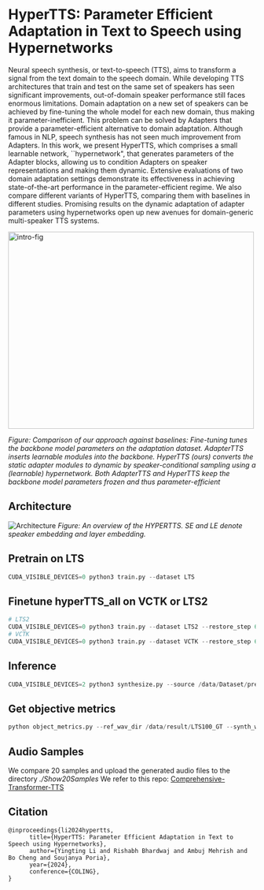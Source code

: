 # HyperTTS: Parameter Efficient Adaptation in Text to Speech using Hypernetworks

Neural speech synthesis, or text-to-speech (TTS), aims to transform a signal from the text domain to the speech domain. While developing TTS architectures that train and test on the same set of speakers has seen significant improvements, out-of-domain speaker performance still faces enormous limitations. Domain adaptation on a new set of speakers can be achieved by fine-tuning the whole model for each new domain, thus making it parameter-inefficient. This problem can be solved by Adapters that provide a parameter-efficient alternative to domain adaptation. Although famous in NLP, speech synthesis has not seen much improvement from Adapters. In this work, we present HyperTTS, which comprises a small learnable network, ``hypernetwork", that generates parameters of the Adapter blocks, allowing us to condition Adapters on speaker representations and making them dynamic. Extensive evaluations of two domain adaptation settings demonstrate its effectiveness in achieving state-of-the-art performance in the parameter-efficient regime. We also compare different variants of HyperTTS, comparing them with baselines in different studies. Promising results on the dynamic adaptation of adapter parameters using hypernetworks open up new avenues for domain-generic multi-speaker TTS systems.

<img src="https://github.com/declare-lab/HyperTTS/assets/32847115/bd793edc-19d3-4547-8425-068e85538b3b" alt="intro-fig" width="500" height="400">

_Figure: Comparison of our approach against baselines: Fine-tuning tunes the backbone model parameters on the adaptation dataset. AdapterTTS inserts learnable modules into the backbone. HyperTTS (ours) converts the static adapter modules to dynamic by speaker-conditional sampling using a (learnable) hypernetwork. Both AdapterTTS and HyperTTS keep the backbone model parameters frozen and thus parameter-efficient_

## Architecture
![Architecture](https://github.com/declare-lab/HyperTTS/assets/32847115/e096e0a5-edee-4656-991e-b36966f050b3)
_Figure: An overview of the HYPERTTS. SE and LE denote speaker embedding and layer embedding._

## Pretrain on LTS
```python
CUDA_VISIBLE_DEVICES=0 python3 train.py --dataset LTS
```
## Finetune hyperTTS_all on VCTK or LTS2

```python
# LTS2
CUDA_VISIBLE_DEVICES=0 python3 train.py --dataset LTS2 --restore_step 600000
# VCTK
CUDA_VISIBLE_DEVICES=0 python3 train.py --dataset VCTK --restore_step 600000
```
## Inference 

```python
CUDA_VISIBLE_DEVICES=2 python3 synthesize.py --source /data/Dataset/preprocessed_data/VCTK_16k/val_unsup.txt --restore_step 900000 --mode batch --dataset VCTK
```

## Get objective metrics

```python
python object_metrics.py --ref_wav_dir /data/result/LTS100_GT --synth_wav_dir /data/result/LTS100_syn/
```

## Audio Samples

We compare 20 samples and upload the generated audio files to the directory _./Show20Samples_
We refer to this repo:  [Comprehensive-Transformer-TTS](https://github.com/keonlee9420/Comprehensive-Transformer-TTS.git)


## Citation

```
@inproceedings{li2024hypertts,
      title={HyperTTS: Parameter Efficient Adaptation in Text to Speech using Hypernetworks}, 
      author={Yingting Li and Rishabh Bhardwaj and Ambuj Mehrish and Bo Cheng and Soujanya Poria},
      year={2024},
      conference={COLING},
}
```


